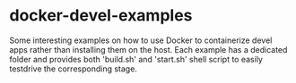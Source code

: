 # docker-devel-examples
Some interesting examples on how to use Docker to containerize devel apps rather than installing them on the host.
Each example has a dedicated folder and provides both 'build.sh' and 'start.sh' shell script to easily testdrive the corresponding stage.
 
